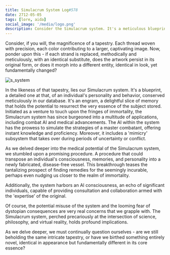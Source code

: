 ```yaml
---
title: Simulacrum System Log#578
date: 2712-05-05
tags: [lore, aida]
social_image: '/media/logo.png'
description: Consider the Simulacrum system. It's a meticulous blueprint of personalities and behaviors, stored in our database. Used with the AI within aslo side combat and medicine, and potentially unlocking immortality, it raises deep questions about our very existence and the nature of identity.
---
```


Consider, if you will, the magnificence of a tapestry. Each thread woven with precision, each color contributing to a larger, captivating image. Now, ponder upon this - if each strand is replaced, methodically and meticulously, with an identical substitute, does the artwork persist in its original form, or does it morph into a different entity, identical in look, yet fundamentally changed?

![s_system](/media/s_system.png)

In the likeness of that tapestry, lies our Simulacrum system. It's a blueprint, a detailed one at that, of an individual's personality and behavior, conserved meticulously in our database. It's an engram, a delightful slice of memory that holds the potential to resurrect the very essence of the subject stored. Initiated as a venture to touch upon the fringes of immortality, the Simulacrum system has since burgeoned into a multitude of applications, including combat AI and medical advancements. The AI within the system has the prowess to simulate the strategies of a master combatant, offering instant knowledge and proficiency. Moreover, it includes a 'mimicry' subsystem that takes over during periods of uncertainty or conflict.

As we delved deeper into the medical potential of the Simulacrum system, we stumbled upon a promising procedure. A procedure that could transpose an individual's consciousness, memories, and personality into a newly fabricated, disease-free vessel. This breakthrough teases the tantalizing prospect of finding remedies for the seemingly incurable, perhaps even nudging us closer to the realm of immortality.

Additionally, the system harbors an AI consciousness, an echo of significant individuals, capable of providing consultation and collaboration armed with the 'expertise' of the original. 

Of course, the potential misuse of the system and the looming fear of dystopian consequences are very real concerns that we grapple with. The Simulacrum system, perched precariously at the intersection of science, philosophy, and virtual reality, holds profound implications.

As we delve deeper, we must continually question ourselves - are we still beholding the same intricate tapestry, or have we birthed something entirely novel, identical in appearance but fundamentally different in its core essence?